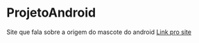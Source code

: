 # ProjetoAndroid
 Site que fala sobre a origem do mascote do android
[Link pro site](https://emanoel-ferreira-ls.github.io/ProjetoAndroid/)